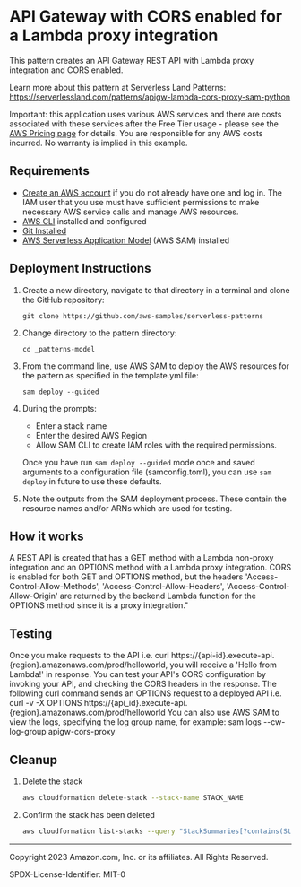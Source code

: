 # API Gateway with CORS enabled for a Lambda proxy integration

This pattern creates an API Gateway REST API with Lambda proxy integration and CORS enabled.

Learn more about this pattern at Serverless Land Patterns: https://serverlessland.com/patterns/apigw-lambda-cors-proxy-sam-python

Important: this application uses various AWS services and there are costs associated with these services after the Free Tier usage - please see the [AWS Pricing page](https://aws.amazon.com/pricing/) for details. You are responsible for any AWS costs incurred. No warranty is implied in this example.

## Requirements

* [Create an AWS account](https://portal.aws.amazon.com/gp/aws/developer/registration/index.html) if you do not already have one and log in. The IAM user that you use must have sufficient permissions to make necessary AWS service calls and manage AWS resources.
* [AWS CLI](https://docs.aws.amazon.com/cli/latest/userguide/install-cliv2.html) installed and configured
* [Git Installed](https://git-scm.com/book/en/v2/Getting-Started-Installing-Git)
* [AWS Serverless Application Model](https://docs.aws.amazon.com/serverless-application-model/latest/developerguide/serverless-sam-cli-install.html) (AWS SAM) installed

## Deployment Instructions

1. Create a new directory, navigate to that directory in a terminal and clone the GitHub repository:
    ``` 
    git clone https://github.com/aws-samples/serverless-patterns
    ```
1. Change directory to the pattern directory:
    ```
    cd _patterns-model
    ```
1. From the command line, use AWS SAM to deploy the AWS resources for the pattern as specified in the template.yml file:
    ```
    sam deploy --guided
    ```
1. During the prompts:
    * Enter a stack name
    * Enter the desired AWS Region
    * Allow SAM CLI to create IAM roles with the required permissions.

    Once you have run `sam deploy --guided` mode once and saved arguments to a configuration file (samconfig.toml), you can use `sam deploy` in future to use these defaults.

1. Note the outputs from the SAM deployment process. These contain the resource names and/or ARNs which are used for testing.

## How it works

A REST API is created that has a GET method with a Lambda non-proxy integration and an OPTIONS method with a Lambda proxy integration. CORS is enabled for both GET and OPTIONS method, but the headers 'Access-Control-Allow-Methods', 'Access-Control-Allow-Headers', 'Access-Control-Allow-Origin' are returned by the backend Lambda function for the OPTIONS method since it is a proxy integration."

## Testing

Once you make requests to the API i.e. curl https://{api-id}.execute-api.{region}.amazonaws.com/prod/helloworld, you will receive a 'Hello from Lambda!' in response.
You can test your API's CORS configuration by invoking your API, and checking the CORS headers in the response. The following curl command sends an OPTIONS request to a deployed API i.e. curl -v -X OPTIONS https://{api_id}.execute-api.{region}.amazonaws.com/prod/helloworld
You can also use AWS SAM to view the logs, specifying the log group name, for example:
sam logs --cw-log-group apigw-cors-proxy

## Cleanup
 
1. Delete the stack
    ```bash
    aws cloudformation delete-stack --stack-name STACK_NAME
    ```
1. Confirm the stack has been deleted
    ```bash
    aws cloudformation list-stacks --query "StackSummaries[?contains(StackName,'STACK_NAME')].StackStatus"
    ```
----
Copyright 2023 Amazon.com, Inc. or its affiliates. All Rights Reserved.

SPDX-License-Identifier: MIT-0
